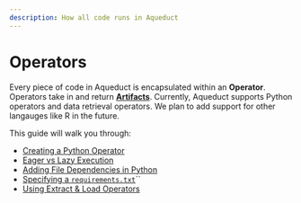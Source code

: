 ```yaml
---
description: How all code runs in Aqueduct
---
```


# Operators

Every piece of code in Aqueduct is encapsulated within an **Operator**. Operators take in and return [**Artifacts**](artifacts.md). Currently, Aqueduct supports Python operators and data retrieval operators. We plan to add support for other langauges like R in the future.

This guide will walk you through:

* [Creating a Python Operator](operators/creating-a-python-operator.md)
* [Eager vs Lazy Execution](operators/lazy-vs-eager-execution.md)
* [Adding File Dependencies in Python](operators/file-dependencies-in-python.md)
* [Specifying a `requirements.txt`](operators/specifying-a-requirements.txt.md)\`\`
* [Using Extract & Load Operators](broken-reference)
